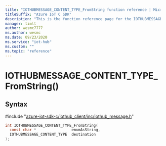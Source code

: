 ```yaml
---                             
title: "IOTHUBMESSAGE_CONTENT_TYPE_FromString function reference | Microsoft Docs" 
titleSuffix: "Azure IoT C SDK"            
description: "This is the function reference page for the IOTHUBMESSAGE_CONTENT_TYPE_FromString() function in the Azure IoT C SDK. This SDK is used with Azure IoT Hub and Azure IoT Hub Device Provisioning Service"            
manager: timlt                 
author: wesmc7777              
ms.author: wesmc               
ms.date: 09/23/2020                    
ms.service: "iot-hub"             
ms.custom: ""                
ms.topic: "reference"        
---                            
```


# IOTHUBMESSAGE_CONTENT_TYPE_FromString()

## Syntax

\#include "[azure-iot-sdk-c/iothub_client/inc/iothub_message.h](../iothub-message-h.md)"  
```C
int IOTHUBMESSAGE_CONTENT_TYPE_FromString(
  const char *                enumAsString,
  IOTHUBMESSAGE_CONTENT_TYPE  destination
);
```

